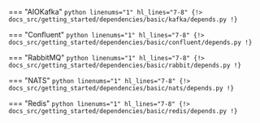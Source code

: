 === "AIOKafka"
    ```python linenums="1" hl_lines="7-8"
    {!> docs_src/getting_started/dependencies/basic/kafka/depends.py !}
    ```

=== "Confluent"
    ```python linenums="1" hl_lines="7-8"
    {!> docs_src/getting_started/dependencies/basic/confluent/depends.py !}
    ```

=== "RabbitMQ"
    ```python linenums="1" hl_lines="7-8"
    {!> docs_src/getting_started/dependencies/basic/rabbit/depends.py !}
    ```

=== "NATS"
    ```python linenums="1" hl_lines="7-8"
    {!> docs_src/getting_started/dependencies/basic/nats/depends.py !}
    ```

=== "Redis"
    ```python linenums="1" hl_lines="7-8"
    {!> docs_src/getting_started/dependencies/basic/redis/depends.py !}
    ```
